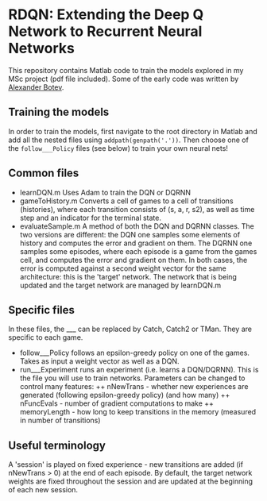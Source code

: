 # RDQN: Extending the Deep Q Network to Recurrent Neural Networks

This repository contains Matlab code to train the models explored in my MSc project (pdf file included). Some of the early code was written by [Alexander Botev](https://github.com/Botev).

## Training the models

In order to train the models, first navigate to the root directory in Matlab and add all the nested files using `addpath(genpath('.'))`. Then choose one of the `follow___Policy` files (see below) to train your own neural nets!

## Common files

+ learnDQN.m Uses Adam to train the DQN or DQRNN
+ gameToHistory.m Converts a cell of games to a cell of transitions (histories), where each transition consists of (s, a, r, s2), as well as time step and an indicator for the terminal state.
+ evaluateSample.m A method of both the DQN and DQRNN classes. The two versions are different: the DQN one samples some elements of history and computes the error and gradient on them. The DQRNN one samples some episodes, where each episode is a game from the games cell, and computes the error and gradient on them. In both cases, the error is computed against a second weight vector for the same architecture: this is the 'target' network. The network that is being updated and the target network are managed by learnDQN.m

## Specific files

In these files, the ___ can be replaced by Catch, Catch2 or TMan. They are specific to each game.

+ follow___Policy 	follows an epsilon-greedy policy on one of the games. Takes as input a weight vector as well as a DQN. 			
+ run___Experiment 	runs an experiment (i.e. learns a DQN/DQRNN). This is the file you will use to train networks. Parameters can be changed to control many features: 
++ nNewTrans - whether new experiences are generated (following epsilon-greedy policy) (and how many)
++ nFuncEvals - number of gradient computations to make
++ memoryLength - how long to keep transitions in the memory (measured in number of transitions)

## Useful terminology

A 'session' is played on fixed experience - new transitions are added (if nNewTrans > 0) at the end of each episode. By default, the target network weights are fixed throughout the session and are updated at the beginning of each new session.